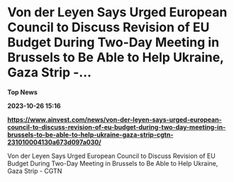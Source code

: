 # Von der Leyen Says Urged European Council to Discuss Revision of EU Budget During Two-Day Meeting in Brussels to Be Able to Help Ukraine, Gaza Strip -...
**Top News**

**2023-10-26 15:16**

**https://www.ainvest.com/news/von-der-leyen-says-urged-european-council-to-discuss-revision-of-eu-budget-during-two-day-meeting-in-brussels-to-be-able-to-help-ukraine-gaza-strip-cgtn-231010004130a673d097a030/**

Von der Leyen Says Urged European Council to Discuss Revision of EU Budget During Two-Day Meeting in Brussels to Be Able to Help Ukraine, Gaza Strip - CGTN